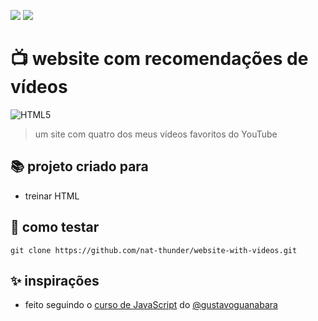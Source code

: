 <a href="#" onclick="BR()"><img src="https://img.shields.io/badge/%20PT&#8208;BR-yellow.svg?style=for-the-badge"></a>
<a href="#"><img src="https://img.shields.io/badge/%20EN-blue.svg?style=for-the-badge"></a>

# 📺 website com recomendações de vídeos
![HTML5](https://img.shields.io/badge/html5-%23E34F26.svg?style=for-the-badge&logo=html5&logoColor=white)
> um site com quatro dos meus vídeos favoritos do YouTube

## 📚 projeto criado para
  - treinar HTML

## 📑 como testar
  ```
  git clone https://github.com/nat-thunder/website-with-videos.git
  ```
  
## ✨ inspirações
  - feito seguindo o [curso de JavaScript](https://www.youtube.com/playlist?list=PLHz_AreHm4dlsK3Nr9GVvXCbpQyHQl1o1) do [@gustavoguanabara](https://github.com/gustavoguanabara)
